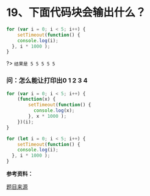 # 19、下面代码块会输出什么？

```js
for (var i = 0; i < 5; i++) {
	setTimeout(function() { 
    console.log(i); 
  }, i * 1000 );
}
```
?> `结果是 5 5 5 5 5`

### 问：怎么能让打印出0  1  2  3  4

```js
for (var i = 0; i < 5; i++) {
    (function(x) {
        setTimeout(function() { 
          console.log(x); 
        }, x * 1000 );
    })(i);
}
```

```js
for (let i = 0; i < 5; i++) {
	setTimeout(function() { 
    console.log(i); 
  }, i * 1000 );
}
```


**参考资料：**

[题目来源](https://www.toptal.com/javascript/interview-questions)